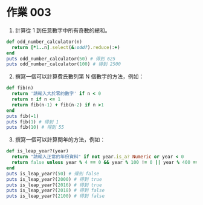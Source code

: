 # 作業 003

1. 計算從 1 到任意數字中所有奇數的總和。

```ruby
def odd_number_calculator(n)
  return [*1..n].select(&:odd?).reduce(:+)
end 
puts odd_number_calculator(50) # 得到 625
puts odd_number_calculator(100) # 得到 2500
```

2. 撰寫一個可以計算費氏數列第 N 個數字的方法，例如：

```ruby
def fib(n)
  return '請輸入大於零的數字' if n < 0
  return n if n <= 1 
  return fib(n-1) + fib(n-2) if n >1
end
puts fib(-1)
puts fib(1) # 得到 1
puts fib(10) # 得到 55
```

3. 撰寫一個可以計算閏年的方法，例如：

```ruby
def is_leap_year?(year)
  return "請輸入正常的年份資料" if not year.is_a? Numeric or year < 0
  return false unless year % 4 == 0 && year % 100 != 0 || year % 400 == 0 else true
end
puts is_leap_year?(50) # 得到 false
puts is_leap_year?(2000) # 得到 true
puts is_leap_year?(2016) # 得到 true
puts is_leap_year?(2018) # 得到 false
puts is_leap_year?(2100) # 得到 false
```

